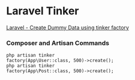 # Laravel Tinker

[Laravel - Create Dummy Data using tinker factory](https://www.itsolutionstuff.com/post/laravel-5-create-dummy-data-using-tinker-factoryexample.html)

### Composer and Artisan Commands
```shell script
php artisan tinker
factory(App\User::class, 500)->create();
php artisan tinker
factory(App\Post::class, 500)->create();
```
